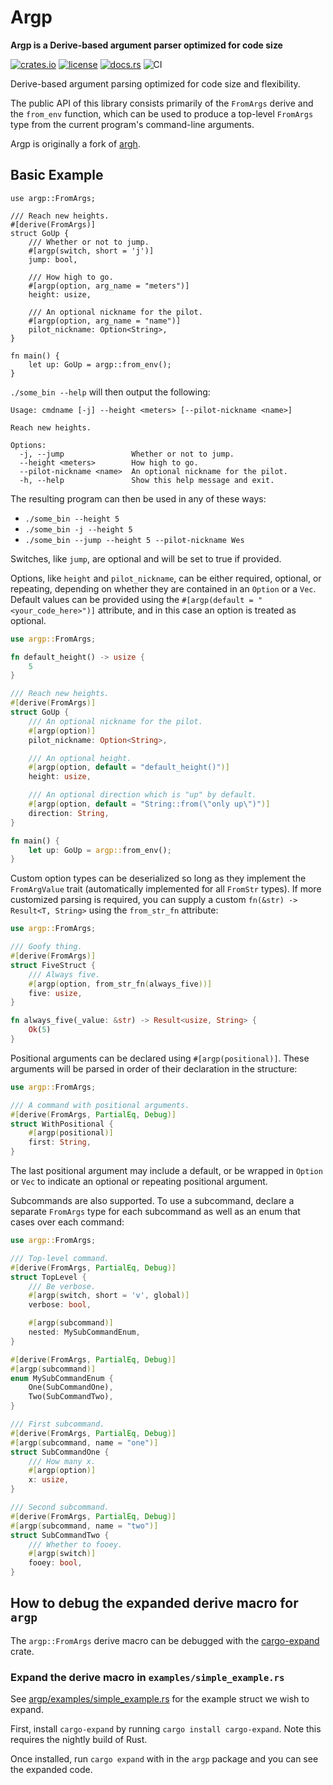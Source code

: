 # Argp
**Argp is a Derive-based argument parser optimized for code size**

[![crates.io](https://img.shields.io/crates/v/argp.svg)](https://crates.io/crates/argp)
[![license](https://img.shields.io/badge/license-BSD3.0-blue.svg)](https://github.com/jirutka/argp/LICENSE)
[![docs.rs](https://docs.rs/argp/badge.svg)](https://docs.rs/crate/argp/)
![CI](https://github.com/jirutka/argp/workflows/CI/badge.svg)

Derive-based argument parsing optimized for code size and flexibility.

The public API of this library consists primarily of the `FromArgs`
derive and the `from_env` function, which can be used to produce
a top-level `FromArgs` type from the current program's command-line
arguments.

Argp is originally a fork of [argh](https://github.com/google/argh/).

## Basic Example

```rust,no_run
use argp::FromArgs;

/// Reach new heights.
#[derive(FromArgs)]
struct GoUp {
    /// Whether or not to jump.
    #[argp(switch, short = 'j')]
    jump: bool,

    /// How high to go.
    #[argp(option, arg_name = "meters")]
    height: usize,

    /// An optional nickname for the pilot.
    #[argp(option, arg_name = "name")]
    pilot_nickname: Option<String>,
}

fn main() {
    let up: GoUp = argp::from_env();
}
```

`./some_bin --help` will then output the following:

```
Usage: cmdname [-j] --height <meters> [--pilot-nickname <name>]

Reach new heights.

Options:
  -j, --jump               Whether or not to jump.
  --height <meters>        How high to go.
  --pilot-nickname <name>  An optional nickname for the pilot.
  -h, --help               Show this help message and exit.
```

The resulting program can then be used in any of these ways:
- `./some_bin --height 5`
- `./some_bin -j --height 5`
- `./some_bin --jump --height 5 --pilot-nickname Wes`

Switches, like `jump`, are optional and will be set to true if provided.

Options, like `height` and `pilot_nickname`, can be either required,
optional, or repeating, depending on whether they are contained in an
`Option` or a `Vec`. Default values can be provided using the
`#[argp(default = "<your_code_here>")]` attribute, and in this case an
option is treated as optional.

```rust
use argp::FromArgs;

fn default_height() -> usize {
    5
}

/// Reach new heights.
#[derive(FromArgs)]
struct GoUp {
    /// An optional nickname for the pilot.
    #[argp(option)]
    pilot_nickname: Option<String>,

    /// An optional height.
    #[argp(option, default = "default_height()")]
    height: usize,

    /// An optional direction which is "up" by default.
    #[argp(option, default = "String::from(\"only up\")")]
    direction: String,
}

fn main() {
    let up: GoUp = argp::from_env();
}
```

Custom option types can be deserialized so long as they implement the
`FromArgValue` trait (automatically implemented for all `FromStr` types).
If more customized parsing is required, you can supply a custom
`fn(&str) -> Result<T, String>` using the `from_str_fn` attribute:

```rust
use argp::FromArgs;

/// Goofy thing.
#[derive(FromArgs)]
struct FiveStruct {
    /// Always five.
    #[argp(option, from_str_fn(always_five))]
    five: usize,
}

fn always_five(_value: &str) -> Result<usize, String> {
    Ok(5)
}
```

Positional arguments can be declared using `#[argp(positional)]`.
These arguments will be parsed in order of their declaration in
the structure:

```rust
use argp::FromArgs;

/// A command with positional arguments.
#[derive(FromArgs, PartialEq, Debug)]
struct WithPositional {
    #[argp(positional)]
    first: String,
}
```

The last positional argument may include a default, or be wrapped in
`Option` or `Vec` to indicate an optional or repeating positional argument.

Subcommands are also supported. To use a subcommand, declare a separate
`FromArgs` type for each subcommand as well as an enum that cases
over each command:

```rust
use argp::FromArgs;

/// Top-level command.
#[derive(FromArgs, PartialEq, Debug)]
struct TopLevel {
    /// Be verbose.
    #[argp(switch, short = 'v', global)]
    verbose: bool,

    #[argp(subcommand)]
    nested: MySubCommandEnum,
}

#[derive(FromArgs, PartialEq, Debug)]
#[argp(subcommand)]
enum MySubCommandEnum {
    One(SubCommandOne),
    Two(SubCommandTwo),
}

/// First subcommand.
#[derive(FromArgs, PartialEq, Debug)]
#[argp(subcommand, name = "one")]
struct SubCommandOne {
    /// How many x.
    #[argp(option)]
    x: usize,
}

/// Second subcommand.
#[derive(FromArgs, PartialEq, Debug)]
#[argp(subcommand, name = "two")]
struct SubCommandTwo {
    /// Whether to fooey.
    #[argp(switch)]
    fooey: bool,
}
```

## How to debug the expanded derive macro for `argp`

The `argp::FromArgs` derive macro can be debugged with the [cargo-expand](https://crates.io/crates/cargo-expand) crate.

### Expand the derive macro in `examples/simple_example.rs`

See [argp/examples/simple_example.rs](./argp/examples/simple_example.rs) for the example struct we wish to expand.

First, install `cargo-expand` by running `cargo install cargo-expand`. Note this requires the nightly build of Rust.

Once installed, run `cargo expand` with in the `argp` package and you can see the expanded code.
